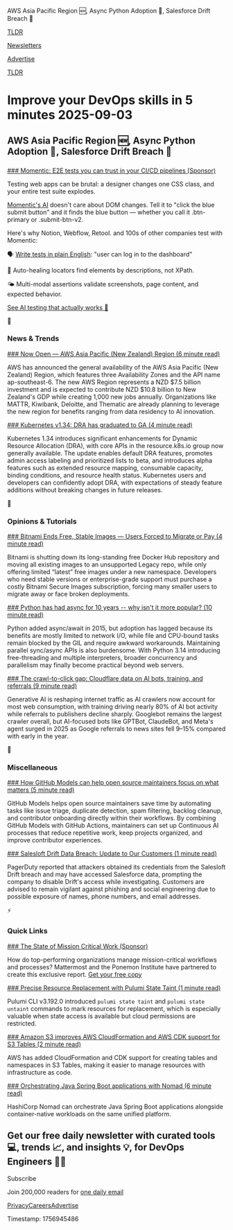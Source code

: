 AWS Asia Pacific Region 🆕, Async Python Adoption 🐍, Salesforce Drift Breach 🥷

[TLDR](/)

[Newsletters](/newsletters)

[Advertise](https://advertise.tldr.tech/)

[TLDR](/)

# Improve your DevOps skills in 5 minutes 2025-09-03

## AWS Asia Pacific Region 🆕, Async Python Adoption 🐍, Salesforce Drift Breach 🥷

### 

[### Momentic: E2E tests you can trust in your CI/CD pipelines (Sponsor)](https://momentic.ai/?utm_source=tldr&amp;utm_medium=email&amp;utm_campaign=09032025)

Testing web apps can be brutal: a designer changes one CSS class, and your entire test suite explodes.

[Momentic's AI](https://momentic.ai/?utm_source=tldr&utm_medium=email&utm_campaign=09032025) doesn't care about DOM changes. Tell it to "click the blue submit button" and it finds the blue button — whether you call it .btn-primary or .submit-btn-v2.

Here's why Notion, Webflow, Retool. and 100s of other companies test with Momentic:

🗣️ [Write tests in plain English](https://momentic.ai/?utm_source=tldr&utm_medium=email&utm_campaign=09032025): "user can log in to the dashboard"

🤕 Auto-healing locators find elements by descriptions, not XPath.

🌤️ Multi-modal assertions validate screenshots, page content, and expected behavior.

[See AI testing that actually works 👀](https://momentic.ai/?utm_source=tldr&utm_medium=email&utm_campaign=09032025)

📱

### News & Trends

[### Now Open — AWS Asia Pacific (New Zealand) Region (6 minute read)](https://aws.amazon.com/blogs/aws/now-open-aws-asia-pacific-new-zealand-region/?utm_source=tldrdevops)

AWS has announced the general availability of the AWS Asia Pacific (New Zealand) Region, which features three Availability Zones and the API name ap-southeast-6. The new AWS Region represents a NZD $7.5 billion investment and is expected to contribute NZD $10.8 billion to New Zealand's GDP while creating 1,000 new jobs annually. Organizations like MATTR, Kiwibank, Deloitte, and Thematic are already planning to leverage the new region for benefits ranging from data residency to AI innovation.

[### Kubernetes v1.34: DRA has graduated to GA (4 minute read)](https://kubernetes.io/blog/2025/09/01/kubernetes-v1-34-dra-updates/?utm_source=tldrdevops)

Kubernetes 1.34 introduces significant enhancements for Dynamic Resource Allocation (DRA), with core APIs in the resource.k8s.io group now generally available. The update enables default DRA features, promotes admin access labeling and prioritized lists to beta, and introduces alpha features such as extended resource mapping, consumable capacity, binding conditions, and resource health status. Kubernetes users and developers can confidently adopt DRA, with expectations of steady feature additions without breaking changes in future releases.

🚀

### Opinions & Tutorials

[### Bitnami Ends Free, Stable Images — Users Forced to Migrate or Pay (4 minute read)](https://linuxiac.com/bitnami-ends-free-stable-images-users-forced-to-migrate-or-pay/?utm_source=tldrdevops)

Bitnami is shutting down its long-standing free Docker Hub repository and moving all existing images to an unsupported Legacy repo, while only offering limited “latest” free images under a new namespace. Developers who need stable versions or enterprise-grade support must purchase a costly Bitnami Secure Images subscription, forcing many smaller users to migrate away or face broken deployments.

[### Python has had async for 10 years -- why isn't it more popular? (10 minute read)](https://tonybaloney.github.io/posts/why-isnt-python-async-more-popular.html?utm_source=tldrdevops)

Python added async/await in 2015, but adoption has lagged because its benefits are mostly limited to network I/O, while file and CPU-bound tasks remain blocked by the GIL and require awkward workarounds. Maintaining parallel sync/async APIs is also burdensome. With Python 3.14 introducing free-threading and multiple interpreters, broader concurrency and parallelism may finally become practical beyond web servers.

[### The crawl-to-click gap: Cloudflare data on AI bots, training, and referrals (9 minute read)](https://blog.cloudflare.com/crawlers-click-ai-bots-training/?utm_source=tldrdevops)

Generative AI is reshaping internet traffic as AI crawlers now account for most web consumption, with training driving nearly 80% of AI bot activity while referrals to publishers decline sharply. Googlebot remains the largest crawler overall, but AI-focused bots like GPTBot, ClaudeBot, and Meta's agent surged in 2025 as Google referrals to news sites fell 9–15% compared with early in the year.

🎁

### Miscellaneous

[### How GitHub Models can help open source maintainers focus on what matters (5 minute read)](https://github.blog/open-source/maintainers/how-github-models-can-help-open-source-maintainers-focus-on-what-matters/?utm_source=tldrdevops)

GitHub Models helps open source maintainers save time by automating tasks like issue triage, duplicate detection, spam filtering, backlog cleanup, and contributor onboarding directly within their workflows. By combining GitHub Models with GitHub Actions, maintainers can set up Continuous AI processes that reduce repetitive work, keep projects organized, and improve contributor experiences.

[### Salesloft Drift Data Breach: Update to Our Customers (1 minute read)](https://www.pagerduty.com/blog/news-announcements/salesloft-drift-data-breach-update-to-our-customers/?utm_source=tldrdevops)

PagerDuty reported that attackers obtained its credentials from the Salesloft Drift breach and may have accessed Salesforce data, prompting the company to disable Drift's access while investigating. Customers are advised to remain vigilant against phishing and social engineering due to possible exposure of names, phone numbers, and email addresses.

⚡️

### Quick Links

[### The State of Mission Critical Work (Sponsor)](https://mattermost.com/exclusive-report-the-state-of-mission-critical-work/?utm_source=TLDR&amp;utm_medium=newsletter&amp;utm_campaign=DevOps)

How do top-performing organizations manage mission-critical workflows and processes? Mattermost and the Ponemon Institute have partnered to create this exclusive report. [Get your free copy](https://mattermost.com/exclusive-report-the-state-of-mission-critical-work/?utm_source=TLDR&utm_medium=newsletter&utm_campaign=DevOps)

[### Precise Resource Replacement with Pulumi State Taint (1 minute read)](https://www.pulumi.com/blog/pulumi-state-taint/?utm_source=tldrdevops)

Pulumi CLI v3.192.0 introduced `pulumi state taint` and `pulumi state untaint` commands to mark resources for replacement, which is especially valuable when state access is available but cloud permissions are restricted.

[### Amazon S3 improves AWS CloudFormation and AWS CDK support for S3 Tables (2 minute read)](https://aws.amazon.com/about-aws/whats-new/2025/08/amazon-s3-tables-cloudformation-cdk/?utm_source=tldrdevops)

AWS has added CloudFormation and CDK support for creating tables and namespaces in S3 Tables, making it easier to manage resources with infrastructure as code.

[### Orchestrating Java Spring Boot applications with Nomad (6 minute read)](https://medium.com/hashicorp-engineering/orchestrating-java-spring-boot-applications-with-nomad-9bbebb6a0111?utm_source=tldrdevops)

HashiCorp Nomad can orchestrate Java Spring Boot applications alongside container-native workloads on the same unified platform.

## Get our free daily newsletter with curated tools 💻, trends 📈, and insights 💡, for DevOps Engineers 👨‍💻

Subscribe

Join 200,000 readers for [one daily email](/api/latest/devops)

[Privacy](/privacy)[Careers](https://jobs.ashbyhq.com/tldr.tech)[Advertise](/devops/advertise)

Timestamp: 1756945486